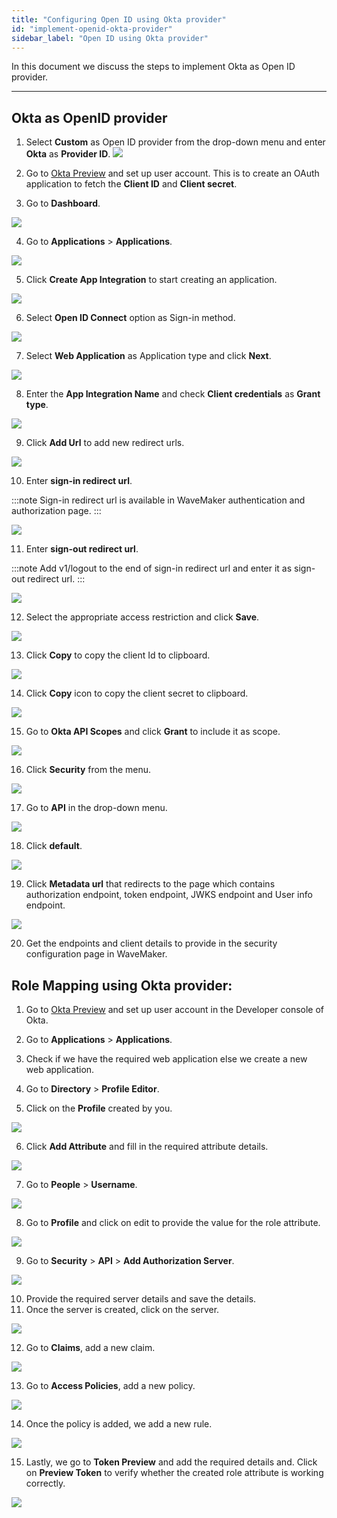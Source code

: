 ```yaml
---
title: "Configuring Open ID using Okta provider"
id: "implement-openid-okta-provider"
sidebar_label: "Open ID using Okta provider"
---
```

In this document we discuss the steps to implement Okta as Open ID provider.

---

## Okta as OpenID provider
1. Select **Custom** as Open ID provider from the drop-down menu and enter **Okta** as **Provider ID**.
[![](/learn/assets/wm_openid_ok1.png)](/learn/assets/wm_openid_ok1.png)

2. Go to [Okta Preview](https://developer.okta.com/login/) and set up user account. This is to create an OAuth application to fetch the **Client ID** and **Client secret**.

3. Go to **Dashboard**.

[![](/learn/assets/wm_openid_ok2.png)](/learn/assets/wm_openid_ok2.png)

4. Go to **Applications** > **Applications**.

[![](/learn/assets/wm_openid_ok3.png)](/learn/assets/wm_openid_ok3.png)

5. Click **Create App Integration** to start creating an application.

[![](/learn/assets/wm_openid_ok4.png)](/learn/assets/wm_openid_ok4.png)

6. Select **Open ID Connect** option as Sign-in method.

[![](/learn/assets/wm_openid_ok6.png)](/learn/assets/wm_openid_ok6.png)

7. Select **Web Application** as Application type and click **Next**.

[![](/learn/assets/wm_openid_ok7.png)](/learn/assets/wm_openid_ok7.png)

8. Enter the **App Integration Name** and check **Client credentials** as **Grant type**.

[![](/learn/assets/wm_openid_ok8.png)](/learn/assets/wm_openid_ok8.png)

9. Click **Add Url** to add new redirect urls.

[![](/learn/assets/wm_openid_ok9.png)](/learn/assets/wm_openid_ok9.png)

10. Enter **sign-in redirect url**.

:::note
Sign-in redirect url is available in WaveMaker authentication and authorization page.
::: 

[![](/learn/assets/wm_openid_ok10.png)](/learn/assets/wm_openid_ok10.png)

11. Enter **sign-out redirect url**.

:::note
Add v1/logout to the end of sign-in redirect url and enter it as sign-out redirect url.
::: 

[![](/learn/assets/wm_openid_ok11.png)](/learn/assets/wm_openid_ok11.png)

12. Select the appropriate access restriction and click **Save**.

[![](/learn/assets/wm_openid_ok12.png)](/learn/assets/wm_openid_ok12.png)

13. Click **Copy** to copy the client Id to clipboard.

[![](/learn/assets/wm_openid_ok13.png)](/learn/assets/wm_openid_ok13.png)

14. Click **Copy** icon to copy the client secret to clipboard.

[![](/learn/assets/wm_openid_ok14.png)](/learn/assets/wm_openid_ok14.png)

15. Go to **Okta API Scopes** and click **Grant** to include it as scope.

[![](/learn/assets/wm_openid_ok15.png)](/learn/assets/wm_openid_ok15.png)

16. Click **Security** from the menu.

[![](/learn/assets/wm_openid_ok16.png)](/learn/assets/wm_openid_ok16.png)

17. Go to **API** in the drop-down menu.

[![](/learn/assets/wm_openid_ok17.png)](/learn/assets/wm_openid_ok17.png)

18. Click **default**.

[![](/learn/assets/wm_openid_ok18.png)](/learn/assets/wm_openid_ok18.png)

19. Click **Metadata url** that redirects to the page which contains authorization endpoint, token endpoint, JWKS endpoint and User info endpoint.

[![](/learn/assets/wm_openid_ok19.png)](/learn/assets/wm_openid_ok19.png)

20. Get the endpoints and client details to provide in the security configuration page in WaveMaker.


## Role Mapping using Okta provider:

1. Go to [Okta Preview](https://developer.okta.com/login/) and set up user account in the Developer console of Okta.
2. Go to **Applications** > **Applications**.
3. Check if we have the required web application else we create a new web application.

4. Go to **Directory** > **Profile Editor**.
5. Click on the **Profile** created by you.

[![](/learn/assets/wm_okta_role2.png)](/learn/assets/wm_okta_role2.png)

6. Click **Add Attribute** and fill in the required attribute details.

[![](/learn/assets/wm_okta_role3.png)](/learn/assets/wm_okta_role3.png)

7. Go to **People** > **Username**.

[![](/learn/assets/wm_okta_role4.png)](/learn/assets/wm_okta_role4.png)

8. Go to **Profile** and click on edit to provide the value for the role attribute.

[![](/learn/assets/wm_okta_role5.png)](/learn/assets/wm_okta_role5.png)

9. Go to **Security** > **API** > **Add Authorization Server**.

[![](/learn/assets/wm_okta_role6.png)](/learn/assets/wm_okta_role6.png)

10. Provide the required server details and save the details.
11. Once the server is created, click on the server.

[![](/learn/assets/wm_okta_role7.png)](/learn/assets/wm_okta_role7.png)

12. Go to **Claims**, add a new claim.

[![](/learn/assets/wm_okta_role8.png)](/learn/assets/wm_okta_role8.png)

13. Go to **Access Policies**, add a new policy.

[![](/learn/assets/wm_okta_role9.png)](/learn/assets/wm_okta_role9.png)

14. Once the policy is added, we add a new rule.

[![](/learn/assets/wm_okta_role10.png)](/learn/assets/wm_okta_role10.png)

15. Lastly, we go to **Token Preview** and add the required details and. Click on **Preview Token** to verify whether the created role attribute is working correctly.

[![](/learn/assets/wm_okta_role11.png)](/learn/assets/wm_okta_role11.png)

